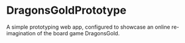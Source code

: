 DragonsGoldPrototype
====================

A simple prototyping web app, configured to showcase an online re-imagination of the board game DragonsGold.
